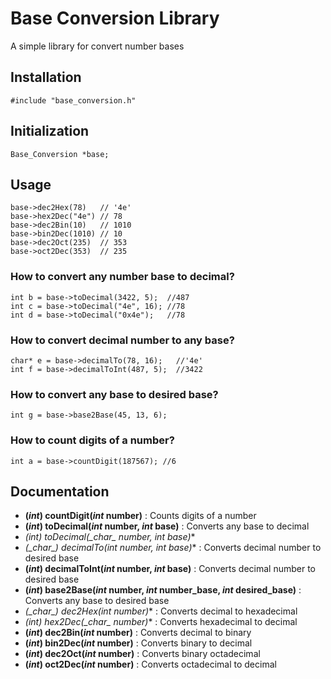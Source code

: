 # Base Conversion Library
A simple library for convert number bases

## Installation
```
#include "base_conversion.h"
```

## Initialization
```
Base_Conversion *base;
```

## Usage

```
base->dec2Hex(78)   // '4e'
base->hex2Dec("4e") // 78
base->dec2Bin(10)   // 1010  
base->bin2Dec(1010) // 10
base->dec2Oct(235)  // 353
base->oct2Dec(353)  // 235
```

### How to convert any number base to decimal?
```
int b = base->toDecimal(3422, 5);  //487
int c = base->toDecimal("4e", 16); //78
int d = base->toDecimal("0x4e");   //78
```

### How to convert decimal number to any base?
```
char* e = base->decimalTo(78, 16);   //'4e'
int f = base->decimalToInt(487, 5);  //3422
```

### How to convert any base to desired base?
```
int g = base->base2Base(45, 13, 6);
```

### How to count digits of a number?
```
int a = base->countDigit(187567); //6
```

## Documentation

* **(_int_) countDigit(_int_ number)**  : Counts digits of a number
* **(_int_) toDecimal(_int_ number, _int_ base)**  : Converts any base to decimal
* **(_int_) toDecimal(_char*_ number, _int_ base)**  
* **(_char*_) decimalTo(_int_ number, _int_ base)**  : Converts decimal number to desired base
* **(_int_) decimalToInt(_int_ number, _int_ base)**  : Converts decimal number to desired base
* **(_int_) base2Base(_int_ number, _int_ number_base, _int_ desired_base)**  : Converts any base to desired base
* **(_char*_) dec2Hex(_int_ number)**  : Converts decimal to hexadecimal
* **(_int_) hex2Dec(_char*_ number)**  : Converts hexadecimal to decimal
* **(_int_) dec2Bin(_int_ number)**  : Converts decimal to binary
* **(_int_) bin2Dec(_int_ number)**  : Converts binary to decimal
* **(_int_) dec2Oct(_int_ number)**  : Converts binary octadecimal
* **(_int_) oct2Dec(_int_ number)**  : Converts octadecimal to decimal
